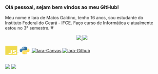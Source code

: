 ### Olá pessoal, sejam bem vindos ao meu GitHub!

Meu nome é Iara de Matos Galdino, tenho 16 anos, sou estudante do Instituto Federal do Ceará - IFCE. Faço curso de Informática e atualmente estou no 3° semestre. 💗

<div align="center">
  <a href="https://github.com/IaraMatosG">
  <img height="180em" src="https://github-readme-stats.vercel.app/api?username=IaraMatosG&show_icons=true&theme=cobalt&include_all_commits=true&count_private=true"/>
  <img height="180em" src="https://github-readme-stats.vercel.app/api/top-langs/?username=davidluiz91&layout=compact&langs_count=7&theme=cobalt"/>
</div>
  
  <div style="display: inline_block"><br>
  <img align="center" alt="Iara-Js" height="30" width="40" src="https://raw.githubusercontent.com/devicons/devicon/master/icons/javascript/javascript-plain.svg">
  <img align="center" alt="Iara-Python" height="30" width="40" src="https://raw.githubusercontent.com/devicons/devicon/master/icons/python/python-original.svg">
  <img align="center" alt="Iara-Canvas" height="30" width="40" src="https://cdn.jsdelivr.net/gh/devicons/devicon/icons/canva/canva-original.svg" />
  <img align="center" alt="Iara-Github" height="30" width="40" src="https://cdn.jsdelivr.net/gh/devicons/devicon/icons/github/github-original.svg" /

  </div>
    
  ##
    
  <div> 
  <a href="https://instagram.com/iaramatosg" target="_blank"><img src="https://img.shields.io/badge/-Instagram-%23E4405F?style=for-the-badge&logo=instagram&logoColor=white" target="_blank"></a>
  <a href = "mailto:iaragaldino87@gmail.com"><img src="https://img.shields.io/badge/-Gmail-%23333?style=for-the-badge&logo=gmail&logoColor=white" target="_blank"></a>
  
</div>
